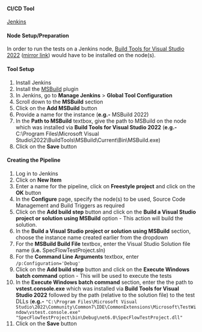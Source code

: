 
#### CI/CD Tool
[Jenkins](https://www.jenkins.io/)

#### Node Setup/Preparation
In order to run the tests on a Jenkins node, [Build Tools for Visual Studio 2022](https://visualstudio.microsoft.com/downloads/?q=build+tools#build-tools-for-visual-studio-2022) ([mirror link](https://aka.ms/vs/17/release/vs_BuildTools.exe)) would have to be installed on the node(s).

#### Tool Setup

 1. Install Jenkins
 2. Install the [MSBuild](https://plugins.jenkins.io/msbuild/) plugin
 3. In Jenkins, go to **Manage Jenkins** > **Global Tool Configuration**
 4. Scroll down to the **MSBuild** section
 5. Click on the **Add MSBuild** button
 6. Provide a name for the instance (**e.g.-** MSBuild 2022)
 7. In the **Path to MSBuild** textbox, give the path to MSBuild on the node which was installed via **Build Tools for Visual Studio 2022** (**e.g.-** C:\Program Files\Microsoft Visual Studio\2022\BuildTools\MSBuild\Current\Bin\MSBuild.exe)
 8. Click on the **Save** button

#### Creating the Pipeline

 1. Log in to Jenkins
 2. Click on **New Item**
 3. Enter a name for the pipeline, click on **Freestyle project** and click on the **OK** button
 4. In the **Configure** page, specify the node(s) to be used, Source Code Management and Build Triggers as required
 5. Click on the **Add build step** button and click on the **Build a Visual Studio project or solution using MSBuild** option - This action will build the solution.
 6. In the **Build a Visual Studio project or solution using MSBuild** section, choose the instance name created earlier from the dropdown
 7. For the **MSBuild Build File** textbox, enter the Visual Studio Solution file name (**i.e.** SpecFlowTestProject.sln)
 8. For the **Command Line Arguments** textbox, enter `/p:Configuration='Debug'`
 9. Click on the **Add build step** button and click on the **Execute Windows batch command** option -  This will be used to execute the tests
 10. In the **Execute Windows batch command** section, enter the the path to **vstest.console.exe** which was installed via **Build Tools for Visual Studio 2022** followed by the path (relative to the solution file) to the test DLLs (**e.g.-** `"C:\Program Files\Microsoft Visual Studio\2022\Community\Common7\IDE\CommonExtensions\Microsoft\TestWindow\vstest.console.exe" "SpecFlowTestProject\bin\Debug\net6.0\SpecFlowTestProject.dll"`
 11. Click on the **Save** button
